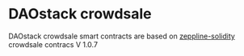 # DAOstack crowdsale

DAOstack crowdsale smart contracts are based on [zeppline-solidity](https://github.com/OpenZeppelin/zeppelin-solidity) crowdsale contracs V 1.0.7 
